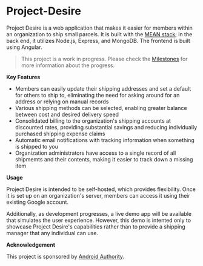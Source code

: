 # Project-Desire

Project Desire is a web application that makes it easier for members within an organization to ship small parcels. It is built with the [MEAN stack](http://meanjs.org/); in the back end, it utilizes Node.js, Express, and MongoDB. The frontend is built using Angular.

> This project is a work in progress. Please check the [Milestones](https://github.com/bstein/Project-Desire/milestones) for more information about the progress.


**Key Features**

* Members can easily update their shipping addresses and set a default for others to ship to, eliminating the need for asking around for an address or relying on manual records
* Various shipping methods can be selected, enabling greater balance between cost and desired delivery speed
* Consolidated billing to the organization's shipping accounts at discounted rates, providing substantial savings and reducing individually purchased shipping expense claims
* Automatic email notifications with tracking information when something is shipped to you
* Organization administrators have access to a single record of all shipmemts and their contents, making it easier to track down a missing item


**Usage**

Project Desire is intended to be self-hosted, which provides flexibility. Once it is set up on an organization's server, members can access it using their existing Google account.

Additionally, as development progresses, a live demo app will be available that simulates the user experience. However, this demo is intented only to showcase Project Desire's capabilities rather than to provide a shipping manager that any individual can use.


**Acknowledgement**

This project is sponsored by [Android Authority](https://www.androidauthority.com).
